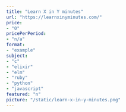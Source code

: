 ```yaml
---
title: "Learn X in Y minutes"
url: "https://learnxinyminutes.com/"
price: 
- "0"
pricePerPeriod: 
- "n/a"
format: 
- "example"
subject: 
- "c"
- "elixir"
- "elm"
- "ruby"
- "python"
- "javascript"
featured: "n"
picture: "/static/learn-x-in-y-minutes.png"
---
```

